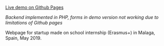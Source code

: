 [Live demo on Github Pages](https://miwierzbicki.github.io/poloDigitalesWebsite/)

*Backend implemented in PHP, forms in demo version not working due to limitations of Github pages*

Webpage for startup made on school internship (Erasmus+) in Malaga, Spain, May 2019.
